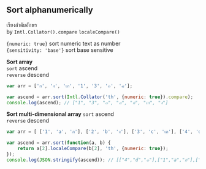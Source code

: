Sort alphanumerically
--- 
เรียงลำดับอักษร  
by `Intl.Collator().compare` `localeCompare()`  

`{numeric: true}` sort numeric text as number  
`{sensitivity: 'base'}` sort base sensitive  

**Sort array**  
`sort` ascend  
`reverse` descend  
```js
var arr = ['ก', 'ง', 'เก', '1', '3', '๓', '๘'];

var ascend = arr.sort(Intl.Collator('th', {numeric: true}).compare);
console.log(ascend); // ["1", "3", "๓", "๘", "ก", "เก", "ง"]
```

**Sort multi-dimensional array**
`sort` ascend  
`reverse` descend  
```js
var arr = [ ['1', 'a', 'ก'], ['2', 'b', 'ง'], ['3', 'c', 'เก'], ['4', 'd', '๓'] ];

var ascend = arr.sort(function(a, b) {
    return a[2].localeCompare(b[2], 'th', {numeric: true});
});
console.log(JSON.stringify(ascend)); // [["4","d","๓"],["1","a","ก"],["3","c","เก"],["2","b","ง"]]
```
